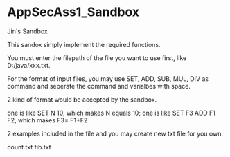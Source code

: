 AppSecAss1_Sandbox
==================

Jin's Sandbox

This sandox simply implement the required functions.

You must enter the filepath of the file you want to use first, like D:/java/xxx.txt.

For the format of input files, you may use SET, ADD, SUB, MUL, DIV as command 
and seperate the command and varialbes with space.

2 kind of format would be accepted by the sandbox.

one is like SET N 10, which makes N equals 10;
one is like SET F3 ADD F1 F2, which makes F3= F1+F2

2 examples included in the file and you may create new txt file for you own.

count.txt
fib.txt

